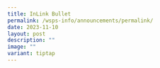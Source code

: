 ```yaml
---
title: InLink Bullet
permalink: /wsps-info/announcements/permalink/
date: 2023-11-10
layout: post
description: ""
image: ""
variant: tiptap
---
```

